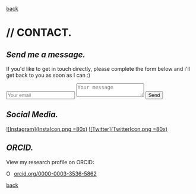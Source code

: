 
[back](./)


# // CONTACT. 

## _Send me a message._

If you'd like to get in touch directly, please complete the form below and i'll get back to you as soon as I can :)

<form method="POST" action="http://formspree.io/addemail@email.com">
<input type="email" name="email" placeholder="Your email">
<textarea name="message" placeholder="Your message"></textarea>
<button type="submit">Send</button>
</form>

## _Social Media._

 [![Instagram](InstaIcon.png =80x)](https://www.instagram.com/BrewsterBen_/)
 [![Twitter](TwitterIcon.png =80x)](https://twitter.com/BenBrewster__)


## _ORCID._
View my research profile on ORCID: 

<a href="https://orcid.org/0000-0003-3536-5862" target="orcid.widget" rel="noopener noreferrer" style="vertical-align:top;"><img src="https://orcid.org/sites/default/files/images/orcid_16x16.png" style="width:1em;margin-right:.5em;" alt="ORCID iD icon">orcid.org/0000-0003-3536-5862</a>


[back](./)
